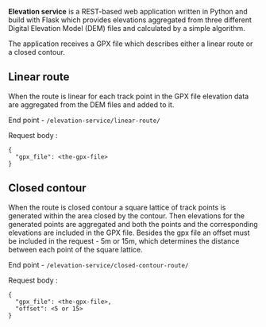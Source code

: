 **Elevation service** is a REST-based web application written in Python and build with Flask which provides elevations aggregated 
from three different Digital Elevation Model (DEM) files and calculated by a simple algorithm.

The application receives a GPX file which describes either a linear route or a closed contour.

## Linear route
When the route is linear for each track point in the GPX file elevation data are 
aggregated from the DEM files and added to it.

End point - `/elevation-service/linear-route/`

Request body :

````
{
  "gpx_file": <the-gpx-file>
}
````


## Closed contour
When the route is closed contour a square lattice of track points is generated within the area closed by the contour. 
Then elevations for the generated points are aggregated and both the points and the corresponding elevations are included in the GPX file.
Besides the gpx file an offset must be included in the request - 5m or 15m, which determines the distance between each point of the square lattice.

End point - `/elevation-service/closed-contour-route/`

Request body :

````
{
  "gpx_file": <the-gpx-file>,
  "offset": <5 or 15>
}
````


